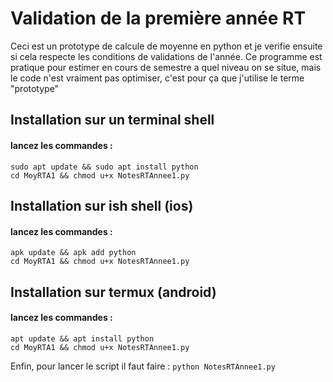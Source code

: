 # Validation de la première année RT

Ceci est un prototype de calcule de moyenne en python et je verifie ensuite si cela respecte les conditions de validations de l'année. Ce programme est pratique pour estimer en cours de semestre a quel niveau on se situe, mais le code n'est vraiment pas optimiser, c'est pour ça que j'utilise le terme "prototype"

## Installation sur un terminal shell

#### lancez les commandes : 
```
sudo apt update && sudo apt install python
cd MoyRTA1 && chmod u+x NotesRTAnnee1.py
```

## Installation sur ish shell (ios)

#### lancez les commandes :
```
apk update && apk add python
cd MoyRTA1 && chmod u+x NotesRTAnnee1.py
```

## Installation sur termux (android)

#### lancez les commandes : 
```
apt update && apt install python
cd MoyRTA1 && chmod u+x NotesRTAnnee1.py
```

Enfin, pour lancer le script il faut faire : `python NotesRTAnnee1.py`
